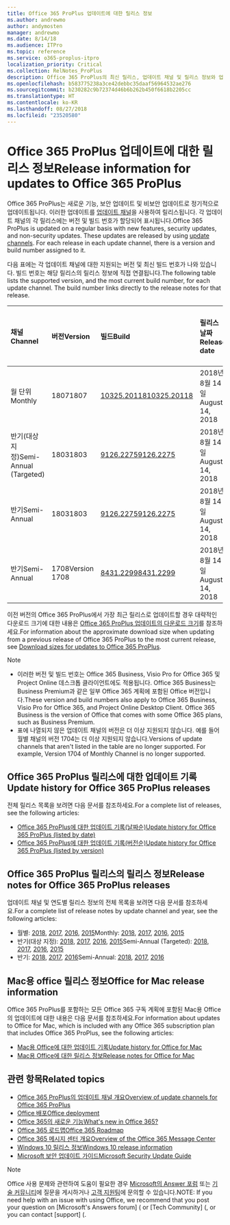 ```yaml
---
title: Office 365 ProPlus 업데이트에 대한 릴리스 정보
ms.author: andrewmo
author: andymosten
manager: andrewmo
ms.date: 8/14/18
ms.audience: ITPro
ms.topic: reference
ms.service: o365-proplus-itpro
localization_priority: Critical
ms.collection: RelNotes_ProPlus
description: Office 365 ProPlus의 최신 릴리스, 업데이트 채널 및 릴리스 정보와 업데이트 기록에 대한 링크 목록을 IT 전문가에게 제공합니다.
ms.openlocfilehash: b583775238a3ce42debbc35daaf56964532ae276
ms.sourcegitcommit: b230282c9b72374d46b6b262b450f6618b2205cc
ms.translationtype: HT
ms.contentlocale: ko-KR
ms.lasthandoff: 08/27/2018
ms.locfileid: "23520580"
---
```

# <a name="release-information-for-updates-to-office-365-proplus"></a><span data-ttu-id="515bd-103">Office 365 ProPlus 업데이트에 대한 릴리스 정보</span><span class="sxs-lookup"><span data-stu-id="515bd-103">Release information for updates to Office 365 ProPlus</span></span>

<span data-ttu-id="515bd-p101">Office 365 ProPlus는 새로운 기능, 보안 업데이트 및 비보안 업데이트로 정기적으로 업데이트됩니다. 이러한 업데이트를 [업데이트 채널](https://docs.microsoft.com/DeployOffice/overview-of-update-channels-for-office-365-proplus)을 사용하여 릴리스됩니다. 각 업데이트 채널의 각 릴리스에는 버전 및 빌드 번호가 할당되어 표시됩니다.</span><span class="sxs-lookup"><span data-stu-id="515bd-p101">Office 365 ProPlus is updated on a regular basis with new features, security updates, and non-security updates. These updates are released by using [update channels](https://docs.microsoft.com/DeployOffice/overview-of-update-channels-for-office-365-proplus). For each release in each update channel, there is a version and build number assigned to it.</span></span> 

<span data-ttu-id="515bd-p102">다음 표에는 각 업데이트 채널에 대한 지원되는 버전 및 최신 빌드 번호가 나와 있습니다. 빌드 번호는 해당 릴리스의 릴리스 정보에 직접 연결됩니다.</span><span class="sxs-lookup"><span data-stu-id="515bd-p102">The following table lists the supported version, and the most current build number, for each update channel. The build number links directly to the release notes for that release.</span></span> 

  
|<span data-ttu-id="515bd-109">**채널**</span><span class="sxs-lookup"><span data-stu-id="515bd-109">**Channel**</span></span>|<span data-ttu-id="515bd-110">**버전**</span><span class="sxs-lookup"><span data-stu-id="515bd-110">**Version**</span></span>|<span data-ttu-id="515bd-111">**빌드**</span><span class="sxs-lookup"><span data-stu-id="515bd-111">**Build**</span></span>|<span data-ttu-id="515bd-112">**릴리스 날짜**</span><span class="sxs-lookup"><span data-stu-id="515bd-112">**Release date**</span></span>|<span data-ttu-id="515bd-113">**해당 날짜까지 지원 되는 버전**</span><span class="sxs-lookup"><span data-stu-id="515bd-113">**Version supported until**</span></span>|
|:-----|:-----|:-----|:-----|:-----|
|<span data-ttu-id="515bd-114">월 단위</span><span class="sxs-lookup"><span data-stu-id="515bd-114">Monthly</span></span>  <br/> |<span data-ttu-id="515bd-115">1807</span><span class="sxs-lookup"><span data-stu-id="515bd-115">1807</span></span>  <br/> |[<span data-ttu-id="515bd-116">10325.20118</span><span class="sxs-lookup"><span data-stu-id="515bd-116">10325.20118</span></span>](monthly-channel-2018.md#version-1807-august-14)  <br/> | <span data-ttu-id="515bd-117">2018년 8월 14일</span><span class="sxs-lookup"><span data-stu-id="515bd-117">August 14, 2018</span></span>  <br/> | <span data-ttu-id="515bd-118">버전 1808이 릴리스됨</span><span class="sxs-lookup"><span data-stu-id="515bd-118">Version 1808 is released</span></span> <br/>|
|<span data-ttu-id="515bd-119">반기(대상 지정)</span><span class="sxs-lookup"><span data-stu-id="515bd-119">Semi-Annual (Targeted)</span></span>  <br/> |<span data-ttu-id="515bd-120">1803</span><span class="sxs-lookup"><span data-stu-id="515bd-120">1803</span></span>  <br/> |[<span data-ttu-id="515bd-121">9126.2275</span><span class="sxs-lookup"><span data-stu-id="515bd-121">9126.2275</span></span>](semi-annual-channel-targeted-2018.md#version-1803-august-14)  <br/> | <span data-ttu-id="515bd-122">2018년 8월 14일</span><span class="sxs-lookup"><span data-stu-id="515bd-122">August 14, 2018</span></span>  <br/> | <span data-ttu-id="515bd-123">2018년 9월 11일</span><span class="sxs-lookup"><span data-stu-id="515bd-123">September 11, 2018</span></span> <br/>|
|<span data-ttu-id="515bd-124">반기</span><span class="sxs-lookup"><span data-stu-id="515bd-124">Semi-Annual</span></span> <br/> |<span data-ttu-id="515bd-125">1803</span><span class="sxs-lookup"><span data-stu-id="515bd-125">1803</span></span>  <br/> | [<span data-ttu-id="515bd-126">9126.2275</span><span class="sxs-lookup"><span data-stu-id="515bd-126">9126.2275</span></span>](semi-annual-channel-2018.md#version-1803-august-14) <br/> | <span data-ttu-id="515bd-127">2018년 8월 14일</span><span class="sxs-lookup"><span data-stu-id="515bd-127">August 14, 2018</span></span>  <br/> | <span data-ttu-id="515bd-128">2019년 9월 10일</span><span class="sxs-lookup"><span data-stu-id="515bd-128">September 10, 2019</span></span> <br/>|
|<span data-ttu-id="515bd-129">반기</span><span class="sxs-lookup"><span data-stu-id="515bd-129">Semi-Annual</span></span> <br/> |<span data-ttu-id="515bd-130">1708</span><span class="sxs-lookup"><span data-stu-id="515bd-130">Version 1708</span></span>  <br/> |[<span data-ttu-id="515bd-131">8431.2299</span><span class="sxs-lookup"><span data-stu-id="515bd-131">8431.2299</span></span>](semi-annual-channel-2018.md#version-1708-august-14)  <br/> | <span data-ttu-id="515bd-132">2018년 8월 14일</span><span class="sxs-lookup"><span data-stu-id="515bd-132">August 14, 2018</span></span>  <br/> | <span data-ttu-id="515bd-133">2019년 3월 12일</span><span class="sxs-lookup"><span data-stu-id="515bd-133">March 12, 2019</span></span> <br/>|

<span data-ttu-id="515bd-134">이전 버전의 Office 365 ProPlus에서 가장 최근 릴리스로 업데이트할 경우 대략적인 다운로드 크기에 대한 내용은 [Office 365 ProPlus 업데이트의 다운로드 크기](download-sizes-office365-proplus-updates.md)를 참조하세요.</span><span class="sxs-lookup"><span data-stu-id="515bd-134">For information about the approximate download size when updating from a previous release of Office 365 ProPlus to the most current release, see [Download sizes for updates to Office 365 ProPlus](download-sizes-office365-proplus-updates.md).</span></span>

> [!NOTE]
> - <span data-ttu-id="515bd-p103">이러한 버전 및 빌드 번호는 Office 365 Business, Visio Pro for Office 365 및 Project Online 데스크톱 클라이언트에도 적용됩니다. Office 365 Business는 Business Premium과 같은 일부 Office 365 계획에 포함된 Office 버전입니다.</span><span class="sxs-lookup"><span data-stu-id="515bd-p103">These version and build numbers also apply to Office 365 Business, Visio Pro for Office 365, and Project Online Desktop Client. Office 365 Business is the version of Office that comes with some Office 365 plans, such as Business Premium.</span></span>
> - <span data-ttu-id="515bd-p104">표에 나열되지 않은 업데이트 채널의 버전은 더 이상 지원되지 않습니다. 예를 들어 월별 채널의 버전 1704는 더 이상 지원되지 않습니다.</span><span class="sxs-lookup"><span data-stu-id="515bd-p104">Versions of update channels that aren't listed in the table are no longer supported. For example, Version 1704 of Monthly Channel is no longer supported.</span></span> 


## <a name="update-history-for-office-365-proplus-releases"></a><span data-ttu-id="515bd-139">Office 365 ProPlus 릴리스에 대한 업데이트 기록</span><span class="sxs-lookup"><span data-stu-id="515bd-139">Update history for Office 365 ProPlus releases</span></span>

<span data-ttu-id="515bd-140">전체 릴리스 목록을 보려면 다음 문서를 참조하세요.</span><span class="sxs-lookup"><span data-stu-id="515bd-140">For a complete list of releases, see the following articles:</span></span>
 - [<span data-ttu-id="515bd-141">Office 365 ProPlus에 대한 업데이트 기록(날짜순)</span><span class="sxs-lookup"><span data-stu-id="515bd-141">Update history for Office 365 ProPlus (listed by date)</span></span>](update-history-office365-proplus-by-date.md)
 - [<span data-ttu-id="515bd-142">Office 365 ProPlus에 대한 업데이트 기록(버전순)</span><span class="sxs-lookup"><span data-stu-id="515bd-142">Update history for Office 365 ProPlus (listed by version)</span></span>](update-history-office365-proplus-by-version.md)

## <a name="release-notes-for-office-365-proplus-releases"></a><span data-ttu-id="515bd-143">Office 365 ProPlus 릴리스의 릴리스 정보</span><span class="sxs-lookup"><span data-stu-id="515bd-143">Release notes for Office 365 ProPlus releases</span></span>

<span data-ttu-id="515bd-144">업데이트 채널 및 연도별 릴리스 정보의 전체 목록을 보려면 다음 문서를 참조하세요.</span><span class="sxs-lookup"><span data-stu-id="515bd-144">For a complete list of release notes by update channel and year, see the following articles:</span></span>
 - <span data-ttu-id="515bd-145">월별: [2018](monthly-channel-2018.md), [2017](monthly-channel-2017.md), [2016](monthly-channel-2016.md), [2015](monthly-channel-2015.md)</span><span class="sxs-lookup"><span data-stu-id="515bd-145">Monthly: [2018](monthly-channel-2018.md), [2017](monthly-channel-2017.md), [2016](monthly-channel-2016.md), [2015](monthly-channel-2015.md)</span></span>
 - <span data-ttu-id="515bd-146">반기(대상 지정): [2018](semi-annual-channel-targeted-2018.md), [2017](semi-annual-channel-targeted-2017.md), [2016](semi-annual-channel-targeted-2016.md), [2015](semi-annual-channel-targeted-2015.md)</span><span class="sxs-lookup"><span data-stu-id="515bd-146">Semi-Annual (Targeted): [2018](semi-annual-channel-targeted-2018.md), [2017](semi-annual-channel-targeted-2017.md), [2016](semi-annual-channel-targeted-2016.md), [2015](semi-annual-channel-targeted-2015.md)</span></span>
 - <span data-ttu-id="515bd-147">반기: [2018](semi-annual-channel-2018.md), [2017](semi-annual-channel-2017.md), [2016](semi-annual-channel-2016.md)</span><span class="sxs-lookup"><span data-stu-id="515bd-147">Semi-Annual: [2018](semi-annual-channel-2018.md), [2017](semi-annual-channel-2017.md), [2016](semi-annual-channel-2016.md)</span></span>

## <a name="office-for-mac-release-information"></a><span data-ttu-id="515bd-148">Mac용 office 릴리스 정보</span><span class="sxs-lookup"><span data-stu-id="515bd-148">Office for Mac release information</span></span>

<span data-ttu-id="515bd-149">Office 365 ProPlus를 포함하는 모든 Office 365 구독 계획에 포함된 Mac용 Office의 업데이트에 대한 내용은 다음 문서를 참조하세요.</span><span class="sxs-lookup"><span data-stu-id="515bd-149">For information about updates to Office for Mac, which is included with any Office 365 subscription plan that includes Office 365 ProPlus, see the following articles:</span></span>
 - [<span data-ttu-id="515bd-150">Mac용 Office에 대한 업데이트 기록</span><span class="sxs-lookup"><span data-stu-id="515bd-150">Update history for Office for Mac</span></span>](update-history-office-for-mac.md)
 - [<span data-ttu-id="515bd-151">Mac용 Office에 대한 릴리스 정보</span><span class="sxs-lookup"><span data-stu-id="515bd-151">Release notes for Office for Mac</span></span>](release-notes-office-for-mac.md)


## <a name="related-topics"></a><span data-ttu-id="515bd-152">관련 항목</span><span class="sxs-lookup"><span data-stu-id="515bd-152">Related topics</span></span>

- [<span data-ttu-id="515bd-153">Office 365 ProPlus의 업데이트 채널 개요</span><span class="sxs-lookup"><span data-stu-id="515bd-153">Overview of update channels for Office 365 ProPlus</span></span>](https://docs.microsoft.com/DeployOffice/overview-of-update-channels-for-office-365-proplus)
- [<span data-ttu-id="515bd-154">Office 배포</span><span class="sxs-lookup"><span data-stu-id="515bd-154">Office deployment</span></span>](https://docs.microsoft.com/deployoffice/)
- [<span data-ttu-id="515bd-155">Office 365의 새로운 기능</span><span class="sxs-lookup"><span data-stu-id="515bd-155">What's new in Office 365?</span></span>](https://support.office.com/article/95c8d81d-08ba-42c1-914f-bca4603e1426)
- [<span data-ttu-id="515bd-156">Office 365 로드맵</span><span class="sxs-lookup"><span data-stu-id="515bd-156">Office 365 Roadmap</span></span>](https://products.office.com/business/office-365-roadmap)
- [<span data-ttu-id="515bd-157">Office 365 메시지 센터 개요</span><span class="sxs-lookup"><span data-stu-id="515bd-157">Overview of the Office 365 Message Center</span></span>](https://support.office.com/article/38fb3333-bfcc-4340-a37b-deda509c2093)
- [<span data-ttu-id="515bd-158">Windows 10 릴리스 정보</span><span class="sxs-lookup"><span data-stu-id="515bd-158">Windows 10 release information</span></span>](https://www.microsoft.com/itpro/windows-10/release-information)
- [<span data-ttu-id="515bd-159">Microsoft 보안 업데이트 가이드</span><span class="sxs-lookup"><span data-stu-id="515bd-159">Microsoft Security Update Guide</span></span>](https://portal.msrc.microsoft.com/)

> [!NOTE]
> <span data-ttu-id="515bd-160">Office 사용 문제와 관련하여 도움이 필요한 경우 [Microsoft의 Answer 포럼](https://answers.microsoft.com/) 또는 [기술 커뮤니티](https://techcommunity.microsoft.com/)에 질문을 게시하거나 [고객 지원팀](https://support.microsoft.com/contactus)에 문의할 수 있습니다.</span><span class="sxs-lookup"><span data-stu-id="515bd-160">NOTE: If you need help with an issue with using Office, we recommend that you post your question on [Microsoft's Answers forum] ([](https://answers.microsoft.com/) or [Tech Community] ([](https://techcommunity.microsoft.com/), or you can contact [support] ([](https://support.microsoft.com/contactus).</span></span>
